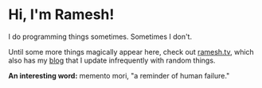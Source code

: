 # Hi, I'm Ramesh!

I do programming things sometimes. Sometimes I don't.

Until some more things magically appear here, check out [ramesh.tv](https://ramesh.tv), which also has my [blog](https://blog.ramesh.tv) that I update infrequently with random things.

**An interesting word:** memento mori, "a reminder of human failure." 
